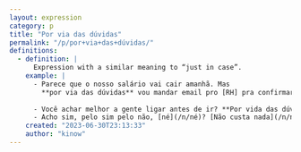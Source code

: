 ```yaml
---
layout: expression
category: p
title: "Por via das dúvidas"
permalink: "/p/por+via+das+dúvidas/"
definitions:
  - definition: |
      Expression with a similar meaning to “just in case”.
    example: |
      - Parece que o nosso salário vai cair amanhã. Mas
        **por via das dúvidas** vou mandar email pro [RH] pra confirmar.
      
      - Você achar melhor a gente ligar antes de ir? **Por vida das dúvidas**?
      - Acho sim, pelo sim pelo não, [né](/n/né)? [Não custa nada](/n/não+custa+nada) a gente se prevenir.
    created: "2023-06-30T23:13:33"
    author: "kinow"
---
```

